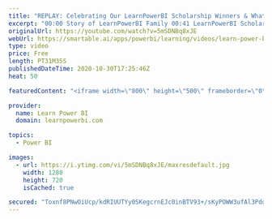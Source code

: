 ```yaml
---
title: "REPLAY: Celebrating Our LearnPowerBI Scholarship Winners & What Makes them Different 🔴Talk Power BI"
excerpt: "00:00 Story of LearnPowerBI Family 00:41 LearnPowerBI Scholarships 03:30 Karl's Story (Philippines) 08:15 Monse's Story (Mexico) 13:42 Olga & Pavel Gutsol (Belarus) a Power BI Love Story? :-) 20:15 Robert's Story (Kenya) 25:45 Samuel's Story (Nigeria) 27:20 The Road Ahead  ✅ Subscribe and click the 🔔"
originalUrl: https://youtube.com/watch?v=5mSDNBq8xJE
webUrl: https://smartable.ai/apps/powerbi/learning/videos/learn-power-bi-replay-celebrating-our-learnpowerbi-scholarship-winners-what-makes-them-different-talk-power-bi/
type: video
price: Free
length: PT31M35S
publishedDateTime: 2020-10-30T17:25:46Z
heat: 50

featuredContent: "<iframe width=\"800\" height=\"500\" frameborder=\"0\" src=\"https://www.youtube.com/embed/5mSDNBq8xJE\" allow=\"accelerometer; autoplay; encrypted-media; gyroscope; picture-in-picture\" allowfullscreen></iframe>"

provider:
  name: Learn Power BI
  domain: learnpowerbi.com

topics:
  - Power BI

images:
  - url: https://i.ytimg.com/vi/5mSDNBq8xJE/maxresdefault.jpg
    width: 1280
    height: 720
    isCached: true

secured: "Toxnf8PNwOiUcp/kdRIUUTYy0SKegcrnEJc0inBTV93+/sKyPOWW3ufAl3PddgZ7ziGzZ5qyWNrRTl1TnmvqchDz+jUdHOPpjd3cnz0Lht4txrRsD9+Tm0437oadGb7hJjSLBwQTyMHHhkl0xGCUX9DPXTCSdvT7UmOSbeooJXP3xELQgHjVfkBcL5ZCXBu+Twc93NO8f9X4Xrm6IhLOjJ1k+sANbZlvTERbCsrm7sDYj0cSPdVFQGMbxDSDGA64OwDm4RbHNtIk75eDKHr0D+ldiY7y8cvusoiNxsi6fPEZ6n+zvkaOZnQD1QvKOpRbhMmAPIJAVjsYcWT0OPLHaG2nRqS52TUq6Tk4cGRQyX9MAu7baGsvJzxuW7Oo266HeRKkp+TzpGCyRFVfnnP4a6h3LHP8GqxHeUPedkttbCE=;lDgVxbAyzUKjMDqaWGYTgg=="
---
```


